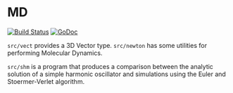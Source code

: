 # MD

[![Build Status](https://drone.io/github.com/szabba/md/status.png)](https://drone.io/github.com/szabba/md/latest)
[![GoDoc](https://godoc.org/github.com/szabba/md?status.png)](https://godoc.org/github.com/szabba/md)

`src/vect` provides a 3D Vector type. `src/newton` has some utilities
for performing Molecular Dynamics.

`src/shm` is a program that produces a comparison between the analytic
solution of a simple harmonic oscillator and simulations using the Euler
and Stoermer-Verlet algorithm.

